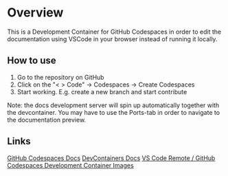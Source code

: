 # Overview

This is a Development Container for GitHub Codespaces in order to edit the documentation using VSCode in your browser
instead of running it locally.

## How to use
1. Go to the repository on GitHub
2. Click on the "< > Code" -> Codespaces -> Create Codespaces
3. Start working. E.g. create a new branch and start contribute

Note: the docs development server will spin up automatically together with the devcontainer. You may have to 
use the Ports-tab in order to navigate to the documentation preview.

## Links

[GitHub Codespaces Docs](https://docs.github.com/en/codespaces)
[DevContainers Docs](https://docs.docker.com/build/building/base-images/)
[VS Code Remote / GitHub Codespaces Development Container Images](https://hub.docker.com/_/microsoft-vscode-devcontainers)